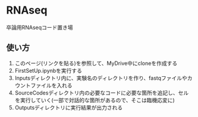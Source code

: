 # RNAseq
卒論用RNAseqコード置き場

## 使い方 ##
1. このページ(リンクを貼る)を参照して、MyDrive中にcloneを作成する
2. FirstSetUp.ipynbを実行する
3. Inputsディレクトリ内に、実験名のディレクトリを作り、fastqファイルやカウントファイルを入れる
4. SourceCodesディレクトリ内の必要なコードに必要な箇所を追記し、セルを実行していく(一部で対話的な箇所があるので、そこは臨機応変に)
6. Outputsディレクトリに実行結果が出力される
